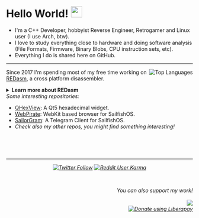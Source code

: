 <h1>Hello World! <img src="https://raw.githubusercontent.com/MartinHeinz/MartinHeinz/master/wave.gif" width="30px"></h1>
<ul>
  <li>I'm a C++ Developer, hobbyist Reverse Engineer, Retrogamer and Linux user (I use Arch, btw).</li>
  <li>I love to study everything close to hardware and doing software analysis (File Formats, Firmware, Binary Blobs, CPU instruction sets, etc).</li>
  <li>Everything I do is shared here on GitHub.</li>
</ul>
<hr>
<a href="https://github.com/anuraghazra/github-readme-stats">
  <img align="right" src="https://github-readme-stats.vercel.app/api/top-langs/?username=dax89" alt="Top Languages">
</a>
<p align="left">
Since 2017 I'm spending most of my free time working on <a href="https://github.com/REDasmOrg/REDasm/tree/master">REDasm</a>, a cross platform disassembler.<br>
<details>
  <summary><b>Learn more about REDasm</b></summary>
  <i>
    REDasm is under heavy development, check the "master" branch activity if you are interested.<br>
    You can also follow REDasm on 
    <a href="https://twitter.com/re_dasm">Twitter</a> or join the group on 
    <a href="https://t.me/REDasmDisassembler">Telegram</a> (please be aware that crack requests are not allowed).
  </i>
</details>
<i>Some interesting repositories:</i>
<ul>
<li><a href="https://github.com/Dax89/QHexView">QHexView</a>: A Qt5 hexadecimal widget.</li>
<li><a href="https://github.com/Dax89/WebPirate">WebPirate</a>: WebKit based browser for SailfishOS.</li>
<li><a href="https://github.com/QtGram/harbour-sailorgram">SailorGram</a>: A Telegram Client for SailfishOS.</li>
<li><i>Check also my other repos, you might find something interesting!</li>
</ul><br>
<br>
<br>
<hr>
<p align="center">
  <a href="https://twitter.com/dax89"><img alt="Twitter Follow" src="https://img.shields.io/twitter/follow/dax89?label=Follow%20me%20on%20Twitter&style=for-the-badge"></a>
  <a href="https://www.reddit.com/user/Dax_89"><img alt="Reddit User Karma" src="https://img.shields.io/reddit/user-karma/combined/Dax_89?label=Follow%20me%20on%20Reddit&style=for-the-badge"></a>
</p>
<br>
<p align="right"><i>You can also support my work!</i><br><br>
  <a href="https://ko-fi.com/K3K12VGAP"><img src="https://www.ko-fi.com/img/githubbutton_sm.svg"></a><br>
  <a href="https://liberapay.com/Dax89/donate"><img alt="Donate using Liberapay" src="https://liberapay.com/assets/widgets/donate.svg"></a>
</p>
